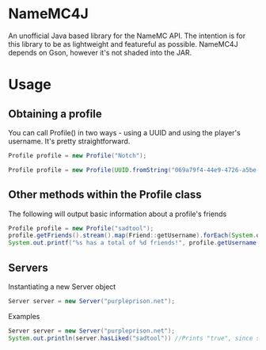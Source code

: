 # NameMC4J

An unofficial Java based library for the NameMC API. The intention is for this library to be as lightweight and featureful as possible. NameMC4J depends on Gson, however it's not shaded into the JAR.

# Usage

## Obtaining a profile

You can call Profile() in two ways - using a UUID and using the player's username. It's pretty straightforward.
```java
Profile profile = new Profile("Notch");
```
```java
Profile profile = new Profile(UUID.fromString("069a79f4-44e9-4726-a5be-fca90e38aaf5"))
```

## Other methods within the Profile class

The following will output basic information about a profile's friends
```java
Profile profile = new Profile("sadtool");
profile.getFriends().stream().map(Friend::getUsername).forEach(System.out::println);
System.out.printf("%s has a total of %d friends!", profile.getUsername(), profile.getFriendsCount());
```

## Servers

Instantiating a new Server object
```java
Server server = new Server("purpleprison.net");
```

Examples
```Java
Server server = new Server("purpleprison.net");
System.out.println(server.hasLiked("sadtool")) //Prints "true", since sadtool has liked PurplePrison
```